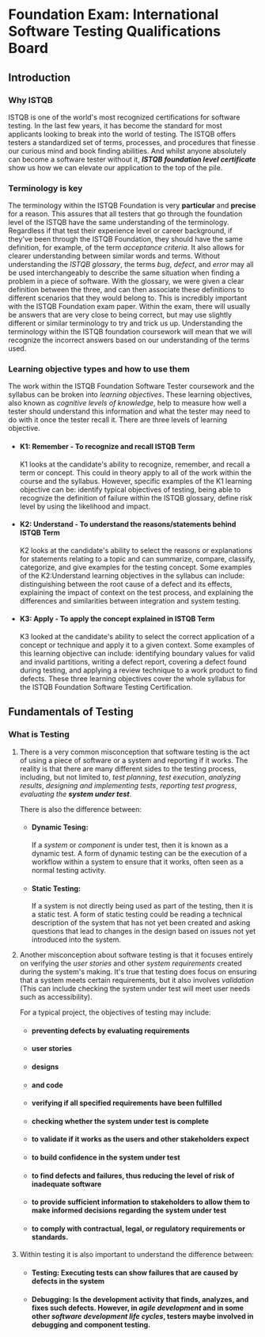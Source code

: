# Foundation Exam: International Software Testing Qualifications Board

## Introduction

### Why ISTQB
ISTQB is one of the world's most recognized certifications for software testing. In the last few years, it has become the standard for most applicants looking to break into the world of testing. The ISTQB offers testers a standardized set of terms, processes, and procedures that finesse our curious mind and book finding abilities. And whilst anyone absolutely can become a software tester without it, ***ISTQB foundation level certificate*** show us how we can elevate our application to the top of the pile.

### Terminology is key
 The terminology within the ISTQB Foundation is very **particular** and **precise** for a reason. This assures that all testers that go through the foundation level of the ISTQB have the same understanding of the terminology. Regardless if that test their experience level or career background, if they've been through the ISTQB Foundation, they should have the same definition, for example, of the term *acceptance criteria*. It also allows for clearer understanding between similar words and terms. Without understanding the *ISTQB glossary*, the terms *bug*, *defect*, and *error* may all be used interchangeably to describe the same situation when finding a problem in a piece of software. With the glossary, we were given a clear definition between the three, and can then associate these definitions to different scenarios that they would belong to. This is incredibly important with the ISTQB Foundation exam paper. Within the exam, there will usually be answers that are very close to being correct, but may use slightly different or similar terminology to try and trick us up. Understanding the terminology within the ISTQB foundation coursework will mean that we will recognize the incorrect answers based on our understanding of the terms used.

### Learning objective types and how to use them
 The work within the ISTQB Foundation Software Tester coursework and the syllabus can be broken into *learning objectives*. These learning objectives, also known as *cognitive levels of knowledge*, help to measure how well a tester should understand this information and what the tester may need to do with it once the tester recall it. There are three levels of learning objective.

 - #### K1: Remember - To recognize and recall ISTQB Term
   K1 looks at the candidate's ability to recognize, remember, and recall a term or concept. This could in theory apply to all of the work within the course and the syllabus. However, specific examples of the K1 learning objective can be: identify typical objectives of testing, being able to recognize the definition of failure within the ISTQB glossary, define risk level by using the likelihood and impact.

 - #### K2: Understand - To understand the reasons/statements behind ISTQB Term
   K2 looks at the candidate's ability to select the reasons or explanations for statements relating to a topic and can summarize, compare, classify, categorize, and give examples for the testing concept. Some examples of the K2:Understand learning objectives in the syllabus can include: distinguishing between the root cause of a defect and its effects, explaining the impact of context on the test process, and explaining the differences and similarities between integration and system testing.

 - #### K3: Apply - To apply the concept explained in ISTQB Term
   K3 looked at the candidate's ability to select the correct application of a concept or technique and apply it to a given context. Some examples of this learning objective can include: identifying boundary values for valid and invalid partitions, writing a defect report, covering a defect found during testing, and applying a review technique to a work product to find defects. These three learning objectives cover the whole syllabus for the ISTQB Foundation Software Testing Certification.

## Fundamentals of Testing

### What is Testing
1. There is a very common misconception that software testing is the act of using a piece of software or a system and reporting if it works. The reality is that there are many different sides to the testing process, including, but not limited to, *test planning*, *test execution*, *analyzing results*, *designing and implementing tests*, *reporting test progress*, *evaluating the **system under test***. 

   There is also the difference between: 
   - #### Dynamic Tesing: 
     If a *system* or *component* is under test, then it is known as a dynamic test. A form of dynamic testing can be the execution of a workflow within a system to ensure that it works, often seen as a normal testing activity.
   - #### Static Testing:
     If a system is not directly being used as part of the testing, then it is a static test. A form of static testing could be reading a technical description of the system that has not yet been created and asking questions that lead to changes in the design based on issues not yet introduced into the system. 

2. Another misconception about software testing is that it focuses entirely on verifying the *user stories* and other *system requirements* created during the system's making. It's true that testing does focus on ensuring that a system meets certain requirements, but it also involves *validation* (This can include checking the system under test will meet user needs such as accessibility).

   For a typical project, the objectives of testing may include:
   - #### preventing defects by evaluating requirements
   - #### user stories
   - #### designs
   - #### and code
   - #### verifying if all specified requirements have been fulfilled
   - #### checking whether the system under test is complete
   - #### to validate if it works as the users and other stakeholders expect
   - #### to build confidence in the system under test
   - #### to find defects and failures, thus reducing the level of risk of inadequate software
   - #### to provide sufficient information to stakeholders to allow them to make informed decisions regarding the system under test
   - #### to comply with contractual, legal, or regulatory requirements or standards. 

3. Within testing it is also important to understand the difference between: 
   - #### Testing: Executing tests can show failures that are caused by defects in the system
   - #### Debugging: Is the development activity that finds, analyzes, and fixes such defects. However, in *agile development* and in some other *software development life cycles*, testers maybe involved in debugging and component testing.